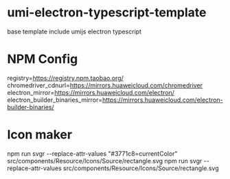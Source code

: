 # umi-electron-typescript-template
base template include umijs electron typescript


# NPM Config

registry=https://registry.npm.taobao.org/
chromedriver_cdnurl=https://mirrors.huaweicloud.com/chromedriver
electron_mirror=https://mirrors.huaweicloud.com/electron/
electron_builder_binaries_mirror=https://mirrors.huaweicloud.com/electron-builder-binaries/


# Icon maker

npm run svgr --replace-attr-values "#3771c8=currentColor" src/components/Resource/Icons/Source/rectangle.svg 
npm run svgr --replace-attr-values src/components/Resource/Icons/Source/rectangle.svg 